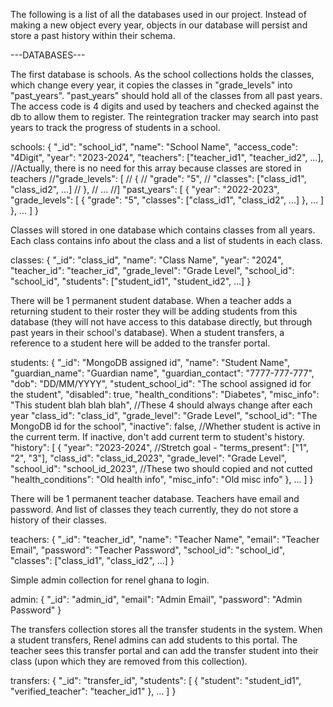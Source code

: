 The following is a list of all the databases used in our project. Instead of making a new object every year, objects in our database will persist and store a past history within their schema.

---DATABASES---

The first database is schools. As the school collections holds the classes, which change every year, it copies the classes in "grade_levels" into "past_years". "past_years" should hold all of the classes from all past years. The access code is 4 digits and used by teachers and checked against the db to allow them to register. The reintegration tracker may search into past years to track the progress of students in a school.

schools:
    {
    "_id": "school_id",
    "name": "School Name",
    "access_code": "4Digit",
    "year": "2023-2024", 
    "teachers": ["teacher_id1", "teacher_id2", ...],
    //Actually, there is no need for this array because classes are stored in teachers
    //"grade_levels": [
    //    {
    //    "grade": "5",
    //    "classes": ["class_id1", "class_id2", ...]
    //    },
    //    ...
    //]
    "past_years": [
        {
        "year": "2022-2023",
        "grade_levels": [
            {
            "grade": "5",
            "classes": ["class_id1", "class_id2", ...]
            },
            ...
        ]
        },
        ...
    ]
    }


Classes will stored in one database which contains classes from all years. Each class contains info about the class and a list of students in each class.

classes:
    {
    "_id": "class_id",
    "name": "Class Name",
    "year": "2024",
    "teacher_id": "teacher_id",
    "grade_level": "Grade Level",
    "school_id": "school_id",
    "students": ["student_id1", "student_id2", ...]
    }


There will be 1 permanent student database. When a teacher adds a returning student to their roster they will be adding students from this database (they will not have access to this database directly, but through past years in their school's database). When a student transfers, a reference to a student here will be added to the transfer portal. 

students:
    {
    "_id": "MongoDB assigned id",
    "name": "Student Name",
    "guardian_name": "Guardian name",
    "guardian_contact": "7777-777-777",
    "dob": "DD/MM/YYYY",
    "student_school_id": "The school assigned id for the student",
    "disabled": true,
    "health_conditions": "Diabetes",
    "misc_info": "This student blah blah blah", 
    //These  4 should always change after each year
    "class_id": "class_id",
    "grade_level": "Grade Level",
    "school_id": "The MongoDB id for the school",
    "inactive": false, //Whether student is active in the current term. If inactive, don't add current term to student's history.
    "history": [
        {
        "year": "2023-2024",
        //Stretch goal - "terms_present": ["1", "2", "3"],
        "class_id": "class_id_2023",
        "grade_level": "Grade Level",
        "school_id": "school_id_2023",
        //These two should copied and not cutted
        "health_conditions": "Old health info",
        "misc_info": "Old misc info"
        },
        ...
    ]
    }


There will be 1 permanent teacher database. Teachers have email and password. And list of classes they teach currently, they do not store a history of their classes.

teachers:
    {
    "_id": "teacher_id",
    "name": "Teacher Name",
    "email": "Teacher Email",
    "password": "Teacher Password",
    "school_id": "school_id",
    "classes": ["class_id1", "class_id2", ...]
    }


Simple admin collection for renel ghana to login.

admin:
    {
    "_id": "admin_id",
    "email": "Admin Email",
    "password": "Admin Password"
    }


The transfers collection stores all the transfer students in the system. When a student transfers, Renel admins can add students to this portal. The teacher sees this transfer portal and can add the transfer student into their class (upon which they are removed from this collection).

transfers:
    {
    "_id": "transfer_id",
    "students": [
        {
            "student": "student_id1",
            "verified_teacher": "teacher_id1"
        },
        ...
    ]
    }